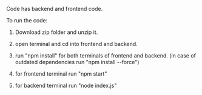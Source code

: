 Code has backend and frontend code.

To run the code:

1. Download zip folder and unzip it.

2. open terminal and cd into frontend and backend.

3. run "npm install" for both terminals of frontend and backend. (in case of outdated dependencies run "npm install --force")

4. for frontend terminal run "npm start"

5. for backend terminal run "node index.js"




